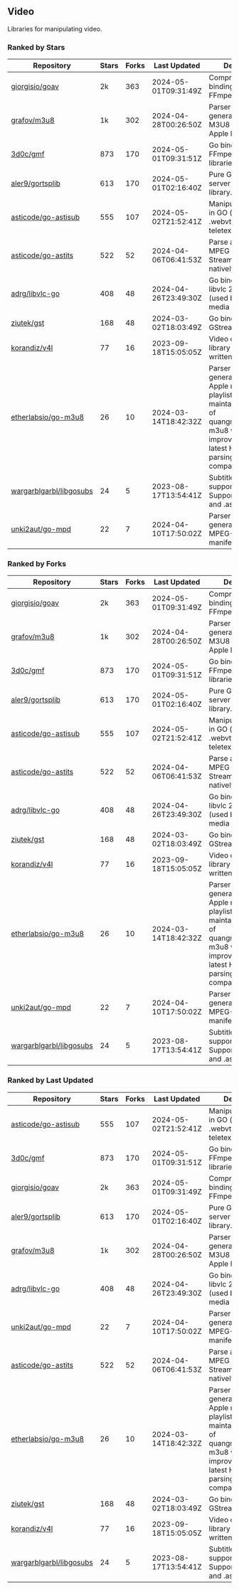 ## Video

Libraries for manipulating video.

### Ranked by Stars

| Repository | Stars | Forks | Last Updated | Description | 
|------------|-------|-------|--------------|-------------|
| [giorgisio/goav](https://github.com/giorgisio/goav) | 2k | 363 | 2024-05-01T09:31:49Z |  Comprehensive Go bindings for FFmpeg. |
| [grafov/m3u8](https://github.com/grafov/m3u8) | 1k | 302 | 2024-04-28T00:26:50Z |  Parser and generator library of M3U8 playlists for Apple HLS. |
| [3d0c/gmf](https://github.com/3d0c/gmf) | 873 | 170 | 2024-05-01T09:31:51Z |  Go bindings for FFmpeg av\* libraries. |
| [aler9/gortsplib](https://github.com/aler9/gortsplib) | 613 | 170 | 2024-05-01T02:16:40Z |  Pure Go RTSP server and client library. |
| [asticode/go-astisub](https://github.com/asticode/go-astisub) | 555 | 107 | 2024-05-02T21:52:41Z |  Manipulate subtitles in GO (.srt, .stl, .ttml, .webvtt, .ssa/.ass, teletext, .smi, etc.). |
| [asticode/go-astits](https://github.com/asticode/go-astits) | 522 | 52 | 2024-04-06T06:41:53Z |  Parse and demux MPEG Transport Streams (.ts) natively in GO. |
| [adrg/libvlc-go](https://github.com/adrg/libvlc-go) | 408 | 48 | 2024-04-26T23:49:30Z |  Go bindings for libvlc 2.X/3.X/4.X (used by the VLC media player). |
| [ziutek/gst](https://github.com/ziutek/gst) | 168 | 48 | 2024-03-02T18:03:49Z |  Go bindings for GStreamer. |
| [korandiz/v4l](https://github.com/korandiz/v4l) | 77 | 16 | 2023-09-18T15:05:05Z |  Video capture library for Linux, written in Go. |
| [etherlabsio/go-m3u8](https://github.com/etherlabsio/go-m3u8) | 26 | 10 | 2024-03-14T18:42:32Z |  Parser and generator library for Apple m3u8 playlists. Actively maintained version of quangngotan95/go-m3u8 with improvements and latest HLS playlist parsing compatibility. |
| [wargarblgarbl/libgosubs](https://github.com/wargarblgarbl/libgosubs) | 24 | 5 | 2023-08-17T13:54:41Z |  Subtitle format support for go. Supports .srt, .ttml, and .ass. |
| [unki2aut/go-mpd](https://github.com/unki2aut/go-mpd) | 22 | 7 | 2024-04-10T17:50:02Z |  Parser and generator library for MPEG-DASH manifest files. |

### Ranked by Forks

| Repository | Stars | Forks | Last Updated | Description | 
|------------|-------|-------|--------------|-------------|
| [giorgisio/goav](https://github.com/giorgisio/goav) | 2k | 363 | 2024-05-01T09:31:49Z |  Comprehensive Go bindings for FFmpeg. |
| [grafov/m3u8](https://github.com/grafov/m3u8) | 1k | 302 | 2024-04-28T00:26:50Z |  Parser and generator library of M3U8 playlists for Apple HLS. |
| [3d0c/gmf](https://github.com/3d0c/gmf) | 873 | 170 | 2024-05-01T09:31:51Z |  Go bindings for FFmpeg av\* libraries. |
| [aler9/gortsplib](https://github.com/aler9/gortsplib) | 613 | 170 | 2024-05-01T02:16:40Z |  Pure Go RTSP server and client library. |
| [asticode/go-astisub](https://github.com/asticode/go-astisub) | 555 | 107 | 2024-05-02T21:52:41Z |  Manipulate subtitles in GO (.srt, .stl, .ttml, .webvtt, .ssa/.ass, teletext, .smi, etc.). |
| [asticode/go-astits](https://github.com/asticode/go-astits) | 522 | 52 | 2024-04-06T06:41:53Z |  Parse and demux MPEG Transport Streams (.ts) natively in GO. |
| [adrg/libvlc-go](https://github.com/adrg/libvlc-go) | 408 | 48 | 2024-04-26T23:49:30Z |  Go bindings for libvlc 2.X/3.X/4.X (used by the VLC media player). |
| [ziutek/gst](https://github.com/ziutek/gst) | 168 | 48 | 2024-03-02T18:03:49Z |  Go bindings for GStreamer. |
| [korandiz/v4l](https://github.com/korandiz/v4l) | 77 | 16 | 2023-09-18T15:05:05Z |  Video capture library for Linux, written in Go. |
| [etherlabsio/go-m3u8](https://github.com/etherlabsio/go-m3u8) | 26 | 10 | 2024-03-14T18:42:32Z |  Parser and generator library for Apple m3u8 playlists. Actively maintained version of quangngotan95/go-m3u8 with improvements and latest HLS playlist parsing compatibility. |
| [unki2aut/go-mpd](https://github.com/unki2aut/go-mpd) | 22 | 7 | 2024-04-10T17:50:02Z |  Parser and generator library for MPEG-DASH manifest files. |
| [wargarblgarbl/libgosubs](https://github.com/wargarblgarbl/libgosubs) | 24 | 5 | 2023-08-17T13:54:41Z |  Subtitle format support for go. Supports .srt, .ttml, and .ass. |

### Ranked by Last Updated

| Repository | Stars | Forks | Last Updated | Description | 
|------------|-------|-------|--------------|-------------|
| [asticode/go-astisub](https://github.com/asticode/go-astisub) | 555 | 107 | 2024-05-02T21:52:41Z |  Manipulate subtitles in GO (.srt, .stl, .ttml, .webvtt, .ssa/.ass, teletext, .smi, etc.). |
| [3d0c/gmf](https://github.com/3d0c/gmf) | 873 | 170 | 2024-05-01T09:31:51Z |  Go bindings for FFmpeg av\* libraries. |
| [giorgisio/goav](https://github.com/giorgisio/goav) | 2k | 363 | 2024-05-01T09:31:49Z |  Comprehensive Go bindings for FFmpeg. |
| [aler9/gortsplib](https://github.com/aler9/gortsplib) | 613 | 170 | 2024-05-01T02:16:40Z |  Pure Go RTSP server and client library. |
| [grafov/m3u8](https://github.com/grafov/m3u8) | 1k | 302 | 2024-04-28T00:26:50Z |  Parser and generator library of M3U8 playlists for Apple HLS. |
| [adrg/libvlc-go](https://github.com/adrg/libvlc-go) | 408 | 48 | 2024-04-26T23:49:30Z |  Go bindings for libvlc 2.X/3.X/4.X (used by the VLC media player). |
| [unki2aut/go-mpd](https://github.com/unki2aut/go-mpd) | 22 | 7 | 2024-04-10T17:50:02Z |  Parser and generator library for MPEG-DASH manifest files. |
| [asticode/go-astits](https://github.com/asticode/go-astits) | 522 | 52 | 2024-04-06T06:41:53Z |  Parse and demux MPEG Transport Streams (.ts) natively in GO. |
| [etherlabsio/go-m3u8](https://github.com/etherlabsio/go-m3u8) | 26 | 10 | 2024-03-14T18:42:32Z |  Parser and generator library for Apple m3u8 playlists. Actively maintained version of quangngotan95/go-m3u8 with improvements and latest HLS playlist parsing compatibility. |
| [ziutek/gst](https://github.com/ziutek/gst) | 168 | 48 | 2024-03-02T18:03:49Z |  Go bindings for GStreamer. |
| [korandiz/v4l](https://github.com/korandiz/v4l) | 77 | 16 | 2023-09-18T15:05:05Z |  Video capture library for Linux, written in Go. |
| [wargarblgarbl/libgosubs](https://github.com/wargarblgarbl/libgosubs) | 24 | 5 | 2023-08-17T13:54:41Z |  Subtitle format support for go. Supports .srt, .ttml, and .ass. |

